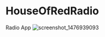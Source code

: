 # HouseOfRedRadio
Radio App
![screenshot_1476939093](https://cloud.githubusercontent.com/assets/19235301/19546636/14ffb496-969a-11e6-9fa5-645955d8875d.png)
